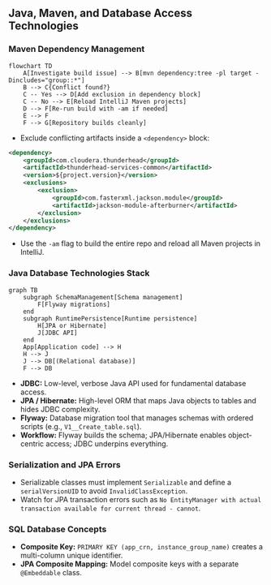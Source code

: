 ## Java, Maven, and Database Access Technologies

### Maven Dependency Management

```mermaid
flowchart TD
    A[Investigate build issue] --> B[mvn dependency:tree -pl target -Dincludes="group::*"]
    B --> C{Conflict found?}
    C -- Yes --> D[Add exclusion in dependency block]
    C -- No --> E[Reload IntelliJ Maven projects]
    D --> F[Re-run build with -am if needed]
    E --> F
    F --> G[Repository builds cleanly]
```

- Exclude conflicting artifacts inside a `<dependency>` block:

```xml
<dependency>
    <groupId>com.cloudera.thunderhead</groupId>
    <artifactId>thunderhead-services-common</artifactId>
    <version>${project.version}</version>
    <exclusions>
        <exclusion>
            <groupId>com.fasterxml.jackson.module</groupId>
            <artifactId>jackson-module-afterburner</artifactId>
        </exclusion>
    </exclusions>
</dependency>
```

- Use the `-am` flag to build the entire repo and reload all Maven projects in IntelliJ.

### Java Database Technologies Stack

```mermaid
graph TB
    subgraph SchemaManagement[Schema management]
        F[Flyway migrations]
    end
    subgraph RuntimePersistence[Runtime persistence]
        H[JPA or Hibernate]
        J[JDBC API]
    end
    App[Application code] --> H
    H --> J
    J --> DB[(Relational database)]
    F --> DB
```

- **JDBC:** Low-level, verbose Java API used for fundamental database access.
- **JPA / Hibernate:** High-level ORM that maps Java objects to tables and hides JDBC complexity.
- **Flyway:** Database migration tool that manages schemas with ordered scripts (e.g., `V1__Create_table.sql`).
- **Workflow:** Flyway builds the schema; JPA/Hibernate enables object-centric access; JDBC underpins everything.

### Serialization and JPA Errors

- Serializable classes must implement `Serializable` and define a `serialVersionUID` to avoid `InvalidClassException`.
- Watch for JPA transaction errors such as `No EntityManager with actual transaction available for current thread - cannot`.

### SQL Database Concepts

- **Composite Key:** `PRIMARY KEY (app_crn, instance_group_name)` creates a multi-column unique identifier.
- **JPA Composite Mapping:** Model composite keys with a separate `@Embeddable` class.
